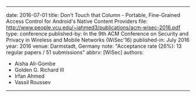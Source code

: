 ---

date: 2016-07-01
title: Don't Touch that Column - Portable, Fine-Grained Access Control for Android's Native Content Providers
file: http://www.people.vcu.edu/~iahmed3/publications/acm-wisec-2016.pdf
type: conference
published-by: In the 9th ACM Conference on Security and Privacy in Wireless and Mobile Networks (WiSec'16)
published-in: July 2016
year: 2016
venue: Darmstadt, Germany
note: "Acceptance rate (26%): 13 regular papers / 51 submissions"
abbrv: [WiSec]
authors:
  - Aisha Ali-Gombe
  - Golden G. Richard III
  - Irfan Ahmed
  - Vassil Roussev

---